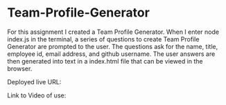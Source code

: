 # Team-Profile-Generator
For this assignment I created a Team Profile Generator.
When I enter node index.js in the terminal, a series of questions to create Team Profile Generator are prompted to the user.
The questions ask for the name, title, employee id, email address, and github username.
The user answers are then generated into text in a index.html file that can be viewed in the browser.

Deployed live URL:


Link to Video of use:
